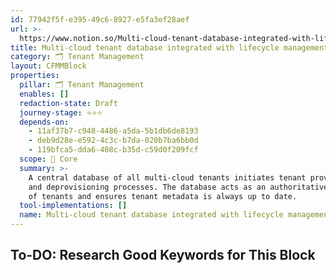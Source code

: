 ```yaml
---
id: 77942f5f-e395-49c6-8927-e5fa3ef28aef
url: >-
  https://www.notion.so/Multi-cloud-tenant-database-integrated-with-lifecycle-management-77942f5fe39549c68927e5fa3ef28aef
title: Multi-cloud tenant database integrated with lifecycle management
category: 🗂 Tenant Management
layout: CFMMBlock
properties:
  pillar: 🗂 Tenant Management
  enables: []
  redaction-state: Draft
  journey-stage: ⭐️⭐️⭐️
  depends-on:
    - 11af37b7-c948-4486-a5da-5b1db6de8193
    - deb9d28e-e592-4c3c-b7da-020b7ba6bb0d
    - 119bfca5-dda6-408c-b35d-c59d0f209fcf
  scope: 🏢 Core
  summary: >-
    A central database of all multi-cloud tenants initiates tenant provisioning
    and deprovisioning processes. The database acts as an authoritative source
    of tenants and ensures tenant metadata is always up to date.
  tool-implementations: []
  name: Multi-cloud tenant database integrated with lifecycle management
---
```


## To-DO: Research Good Keywords for This Block